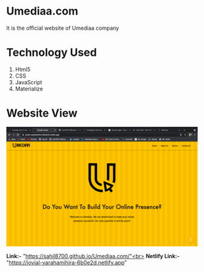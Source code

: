<h1> Umediaa.com</h1>

It is the official website of Umediaa company

<h1>Technology Used</h1>

<ol>
<li> Html5</li>
<li> CSS</li>
<li> JavaScript</li>
<li> Materialize</li>
</ol>

<h1>Website View</h1>
<img src="output.png">

<b> Link:-</b> "https://sahil8700.github.io/Umediaa.com/"<br>
<b> Netlify Link:-</b> "https://jovial-varahamihira-6b0e2d.netlify.app"
